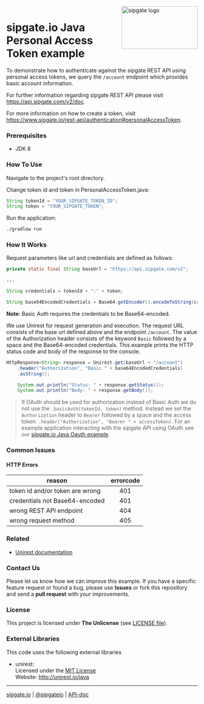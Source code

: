 <img src="https://www.sipgatedesign.com/wp-content/uploads/wort-bildmarke_positiv_2x.jpg" alt="sipgate logo" title="sipgate" align="right" height="112" width="200"/>

# sipgate.io Java Personal Access Token example

To demonstrate how to authenticate against the sipgate REST API using personal access tokens,
we query the `/account` endpoint which provides basic account information.

For further information regarding sipgate REST API please visit https://api.sipgate.com/v2/doc.

For more information on how to create a token, visit https://www.sipgate.io/rest-api/authentication#personalAccessToken.

### Prerequisites

- JDK 8

### How To Use

Navigate to the project's root directory.

Change token id and token in PersonalAccessToken.java:

```java
String tokenId = "YOUR_SIPGATE_TOKEN_ID";
String token = "YOUR_SIPGATE_TOKEN";
```

Run the application:

```bash
./gradlew run
```

### How It Works

Request parameters like url and credentials are defined as follows:

```java
private static final String baseUrl = "https://api.sipgate.com/v2";

...

String credentials = tokenId + ":" + token;

String base64EncodedCredentials = Base64.getEncoder().encodeToString(credentials.getBytes());
```

**Note**: Basic Auth requires the credentials to be Base64-encoded.

We use Unirest for request generation and execution.
The request URL consists of the base url defined above and the endpoint `/account`.
The value of the Authorization header consists of the keyword `Basic` followed by a space and the Base64-encoded credentials.
This example prints the HTTP status code and body of the response to the console.

```java
HttpResponse<String> response = Unirest.get(baseUrl + "/account")
	.header("Authorization", "Basic " + base64EncodedCredentials)
	.asString();

	System.out.println("Status: " + response.getStatus());
	System.out.println("Body: " + response.getBody());
```

> If OAuth should be used for authorization instead of Basic Auth we do not use the `.basicAuth(tokenId, token)` method. Instead we set the `Authorization` header to `Bearer` followed by a space and the access token: `.header("Authorization", "Bearer " + accessToken)`. For an example application interacting with the sipgate API using OAuth see our [sipgate.io Java Oauth example](https://github.com/sipgate-io/sipgateio-oauth-java).

### Common Issues

#### HTTP Errors

| reason                          | errorcode |
| ------------------------------- | :-------: |
| token id and/or token are wrong |    401    |
| credentials not Base64-encoded  |    401    |
| wrong REST API endpoint         |    404    |
| wrong request method            |    405    |

### Related

- [Unirest documentation](http://unirest.io/)

### Contact Us

Please let us know how we can improve this example.
If you have a specific feature request or found a bug, please use **Issues** or fork this repository and send a **pull request** with your improvements.

### License

This project is licensed under **The Unlicense** (see [LICENSE file](./LICENSE)).

### External Libraries

This code uses the following external libraries

- unirest:  
   Licensed under the [MIT License](https://opensource.org/licenses/MIT)  
   Website: http://unirest.io/java

---

[sipgate.io](https://www.sipgate.io) | [@sipgateio](https://twitter.com/sipgateio) | [API-doc](https://api.sipgate.com/v2/doc)

